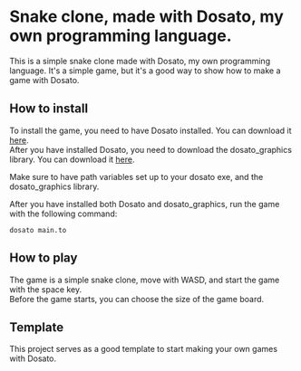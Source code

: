 # Snake clone, made with Dosato, my own programming language.

This is a simple snake clone made with Dosato, my own programming language. It's a simple game, but it's a good way to show how to make a game with Dosato.<br>

## How to install

To install the game, you need to have Dosato installed. You can download it [here](https://github.com/Robotnik08/cdosato).<br>
After you have installed Dosato, you need to download the dosato_graphics library. You can download it [here](https://github.com/Robotnik08/dosato_graphics).<br>

Make sure to have path variables set up to your dosato exe, and the dosato_graphics library.<br>

After you have installed both Dosato and dosato_graphics, run the game with the following command:<br>
```
dosato main.to
```

## How to play

The game is a simple snake clone, move with WASD, and start the game with the space key. <br>
Before the game starts, you can choose the size of the game board. <br>

## Template

This project serves as a good template to start making your own games with Dosato. <br>